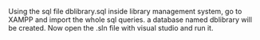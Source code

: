 Using the sql file dblibrary.sql inside library management system, go to XAMPP and import the whole sql queries.
a database named dblibrary will be created. Now open the .sln file with visual studio and run it.

